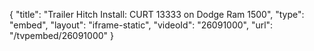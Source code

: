 {
    "title": "Trailer Hitch Install: CURT 13333 on Dodge Ram 1500",
    "type": "embed",
    "layout": "iframe-static",
    "videoId": "26091000",
    "url": "\/tvpembed\/26091000"
}